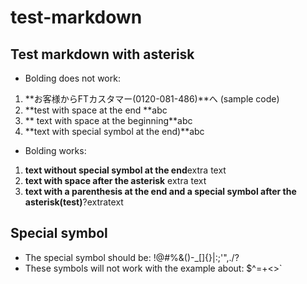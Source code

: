 # test-markdown

## Test markdown with asterisk

 - Bolding does not work:
1.  **お客様からFTカスタマー(0120-081-486)**へ (sample code)
2.  **test with space at the end **abc
3.  ** text with space at the beginning**abc
4.  **text with special symbol at the end)**abc

 - Bolding works:
1. **text without special symbol at the end**extra text
2. **text with space after the asterisk** extra text
3. **text with a parenthesis at the end and a special symbol after the asterisk(test)**?extratext

## Special symbol
 - The special symbol should be: !@#%&()-_[]{}\|:;'",./?
 - These symbols will not work with the example about: $^=+<>`

